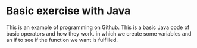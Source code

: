 # Basic exercise with Java 

This is an example of programming on Github. This is a basic Java code of basic operators and how they work.
in which we create some variables and an if to see if the function we want is fulfilled.
